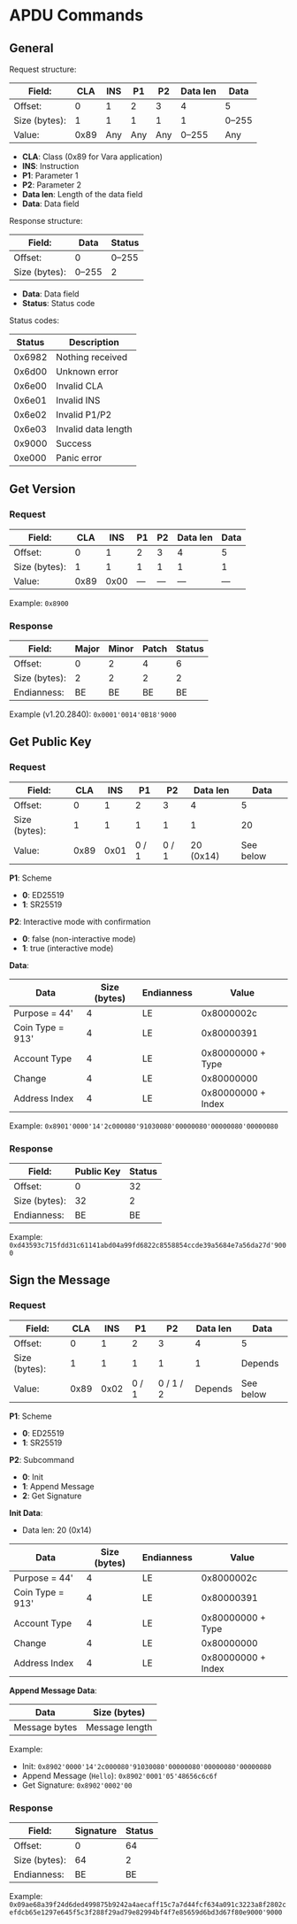 # APDU Commands

## General

Request structure:

| Field:        | CLA   | INS  | P1  | P2  | Data len  | Data      |
|-------------- | ----- | ---- | --- | --- | --------- | --------- |
| Offset:       | 0     | 1    | 2   | 3   | 4         | 5         |
| Size (bytes): | 1     | 1    | 1   | 1   | 1         | 0–255     |
| Value:        | 0x89  | Any  | Any | Any | 0–255     | Any       |

- **CLA**: Class (0x89 for Vara application)
- **INS**: Instruction
- **P1**: Parameter 1
- **P2**: Parameter 2
- **Data len**: Length of the data field
- **Data**: Data field

Response structure:

| Field:        | Data      | Status |
| ------------- | --------- | ------ |
| Offset:       | 0         | 0–255  |
| Size (bytes): | 0–255     | 2      |

- **Data**: Data field
- **Status**: Status code

Status codes:

| Status | Description         |
| ------ | ------------------- |
| 0x6982 | Nothing received    |
| 0x6d00 | Unknown error       |
| 0x6e00 | Invalid CLA         |
| 0x6e01 | Invalid INS         |
| 0x6e02 | Invalid P1/P2       |
| 0x6e03 | Invalid data length |
| 0x9000 | Success             |
| 0xe000 | Panic error         |

## Get Version

### Request

| Field:        | CLA  | INS  | P1 | P2 | Data len | Data |
|-------------- | ---- | ---- | -- | -- | -------- | ---- |
| Offset:       | 0    | 1    | 2  | 3  | 4        | 5    |
| Size (bytes): | 1    | 1    | 1  | 1  | 1        | 1    |
| Value:        | 0x89 | 0x00 | —  | —  | —        | —    |

Example: `0x8900`

### Response

| Field:        | Major | Minor | Patch | Status |
| ------------- |------ | ----- | ----- | ------ |
| Offset:       | 0     | 2     | 4     | 6      |
| Size (bytes): | 2     | 2     | 2     | 2      |
| Endianness:   | BE    | BE    | BE    | BE     |

Example (v1.20.2840): `0x0001'0014'0B18'9000`

## Get Public Key

### Request

| Field:        | CLA  | INS  | P1    | P2    | Data len  | Data      |
|-------------- | ---- | ---- | ----- | ----- | --------- | --------- |
| Offset:       | 0    | 1    | 2     | 3     | 4         | 5         |
| Size (bytes): | 1    | 1    | 1     | 1     | 1         | 20        |
| Value:        | 0x89 | 0x01 | 0 / 1 | 0 / 1 | 20 (0x14) | See below |

**P1**: Scheme

- **0**: ED25519
- **1**: SR25519

**P2**: Interactive mode with confirmation

- **0**: false (non-interactive mode)
- **1**: true (interactive mode)

**Data**:

| Data             | Size (bytes) | Endianness | Value              |
| ---------------- | ------------ | ---------- | ------------------ |
| Purpose = 44'    | 4            | LE         | 0x8000002c         |
| Coin Type = 913' | 4            | LE         | 0x80000391         |
| Account Type     | 4            | LE         | 0x80000000 + Type  |
| Change           | 4            | LE         | 0x80000000         |
| Address Index    | 4            | LE         | 0x80000000 + Index |

Example: `0x8901'0000'14'2c000080'91030080'00000080'00000080'00000080`

### Response

| Field:        | Public Key | Status |
| ------------- | ---------- | ------ |
| Offset:       | 0          | 32     |
| Size (bytes): | 32         | 2      |
| Endianness:   | BE         | BE     |

Example: `0xd43593c715fdd31c61141abd04a99fd6822c8558854ccde39a5684e7a56da27d'9000`

## Sign the Message

### Request

| Field:        | CLA  | INS  | P1    | P2        | Data len | Data      |
|-------------- | ---- | ---- | ----- | --------- | -------- | --------- |
| Offset:       | 0    | 1    | 2     | 3         | 4        | 5         |
| Size (bytes): | 1    | 1    | 1     | 1         | 1        | Depends   |
| Value:        | 0x89 | 0x02 | 0 / 1 | 0 / 1 / 2 | Depends  | See below |

**P1**: Scheme

- **0**: ED25519
- **1**: SR25519

**P2**: Subcommand

- **0**: Init
- **1**: Append Message
- **2**: Get Signature

**Init Data**:

- Data len: 20 (0x14)

| Data             | Size (bytes) | Endianness | Value              |
| ---------------- | ------------ | ---------- | ------------------ |
| Purpose = 44'    | 4            | LE         | 0x8000002c         |
| Coin Type = 913' | 4            | LE         | 0x80000391         |
| Account Type     | 4            | LE         | 0x80000000 + Type  |
| Change           | 4            | LE         | 0x80000000         |
| Address Index    | 4            | LE         | 0x80000000 + Index |

**Append Message Data**:

| Data          | Size (bytes)   |
| ------------- | -------------- |
| Message bytes | Message length |

Example:

- Init: `0x8902'0000'14'2c000080'91030080'00000080'00000080'00000080`
- Append Message (`Hello`): `0x8902'0001'05'48656c6c6f`
- Get Signature: `0x8902'0002'00`

### Response

| Field:        | Signature | Status |
| ------------- | --------- | ------ |
| Offset:       | 0         | 64     |
| Size (bytes): | 64        | 2      |
| Endianness:   | BE        | BE     |

Example: `0x09ae68a39f24d6ded499875b9242a4aecaff15c7a7d44fcf634a091c3223a8f2802cefdcb65e1297e645f5c3f288f29ad79e82994bf4f7e85659d6bd3d67f80e9000'9000`
